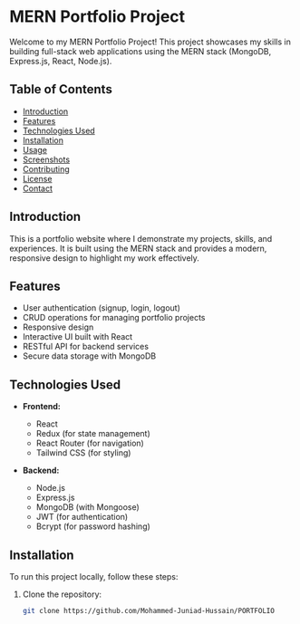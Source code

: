 # MERN Portfolio Project

Welcome to my MERN Portfolio Project! This project showcases my skills in building full-stack web applications using the MERN stack (MongoDB, Express.js, React, Node.js).

## Table of Contents

- [Introduction](#introduction)
- [Features](#features)
- [Technologies Used](#technologies-used)
- [Installation](#installation)
- [Usage](#usage)
- [Screenshots](#screenshots)
- [Contributing](#contributing)
- [License](#license)
- [Contact](#contact)

## Introduction

This is a portfolio website where I demonstrate my projects, skills, and experiences. It is built using the MERN stack and provides a modern, responsive design to highlight my work effectively.

## Features

- User authentication (signup, login, logout)
- CRUD operations for managing portfolio projects
- Responsive design
- Interactive UI built with React
- RESTful API for backend services
- Secure data storage with MongoDB

## Technologies Used

- **Frontend:**
  - React
  - Redux (for state management)
  - React Router (for navigation)
  - Tailwind CSS (for styling)

- **Backend:**
  - Node.js
  - Express.js
  - MongoDB (with Mongoose)
  - JWT (for authentication)
  - Bcrypt (for password hashing)

## Installation

To run this project locally, follow these steps:

1. Clone the repository:
   ```bash
   git clone https://github.com/Mohammed-Juniad-Hussain/PORTFOLIO

